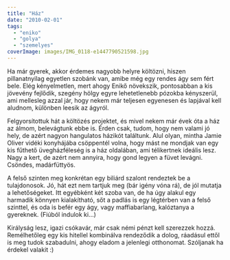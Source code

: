 ```yaml
---
title: "Ház"
date: "2010-02-01"
tags: 
  - "eniko"
  - "golya"
  - "szemelyes"
coverImage: images/IMG_0118-e1447790521598.jpg
---
```


Ha már gyerek, akkor érdemes nagyobb helyre költözni, hiszen pillanatnyilag egyetlen szobánk van, amibe még egy rendes ágy sem fért bele. Elég kényelmetlen, mert ahogy Enikő növekszik, pontosabban a kis jövevény fejlődik, szegény hölgy egyre lehetetlenebb pózokba kényszerül, ami mellesleg azzal jár, hogy nekem már teljesen egyenesen és lapjával kell aludnom, különben leesik az ágyról.

Felgyorsítottuk hát a költözés projektet, és mivel nekem már évek óta a ház az álmom, belevágtunk ebbe is. Érden csak, tudom, hogy nem valami jó hely, de azért nagyon hangulatos házikót találtunk. Alul olyan, mintha Jamie Oliver vidéki konyhájába csöppentél volna, hogy mást ne mondjak van egy kis fűthető üvegházféleség is a ház oldalában, ami télikertnek ideális lesz. Nagy a kert, de azért nem annyira, hogy gond legyen a füvet levágni. Csöndes, madárfüttyös.

A felső szinten meg konkrétan egy biliárd szalont rendeztek be a tulajdonosok. Jó, hát ezt nem tartjuk meg (bár igény vóna rá), de jól mutatja a lehetőségeket. Itt egyébként két szoba van, de ha úgy alakul egy harmadik könnyen kialakítható, sőt a padlás is egy légtérben van a felső szinttel, és oda is befér egy ágy, vagy maffiabarlang, kalóztanya a gyereknek. (Fiúból indulok ki...)

Királyság lesz, igazi csókavár, már csak némi pénzt kell szerezzek hozzá. Remélhetőleg egy kis hitellel kombinálva rendeződik a dolog, ráadásul ettől is meg tudok szabadulni, ahogy eladom a jelenlegi otthonomat. Szóljanak ha érdekel valakit :)
